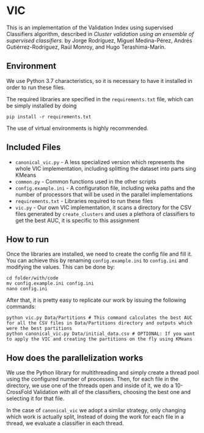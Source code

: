 # VIC
This is an implementation of the Validation Index using supervised Classifiers algorithm, described in *Cluster validation using an ensemble of supervised classifiers.* by Jorge Rodríguez, Miguel Medina-Pérez, Andrés Gutiérrez-Rodríguez, Raúl Monroy, and Hugo Terashima-Marín.

## Environment
We use Python 3.7 characteristics, so it is necessary to have it installed in order to run these files.

The required libraries are specified in the `requirements.txt` file, which can be simply installed by doing
```shell script
pip install -r requirements.txt
```

The use of virtual environments is highly recommended.

## Included Files

- `canonical_vic.py` - A less specialized version which represents the whole VIC implementation, including splitting the dataset into parts sing KMeans
- `common.py` - Common functions used in the other scripts
- `config.example.ini` - A configuration file, including weka paths and the number of processors that will be used in the parallel implementations
- `requirements.txt` - Libraries required to run these files
- `vic.py` - Our own VIC implementation, it scans a directory for the CSV files generated by `create_clusters` and uses a plethora of classifiers to get the best AUC, it is specific to this assignment   
## How to run
Once the libraries are installed, we need to create the config file and fill it. You can achieve this by renaming `config.example.ini` to `config.ini` and modifying the values. This can be done by:
```shell script
cd folder/with/code
mv config.example.ini config.ini
nano config.ini 
```
After that, it is pretty easy to replicate our work by issuing the following commands:
```shell script
python vic.py Data/Partitions # This command calculates the best AUC for all the CSV files in Data/Partitions directory and outputs which were the best partitions
python canonical_vic.py Data/initial_data.csv # OPTIONAL: If you want to apply the VIC and creating the partitions on the fly using KMeans   
```
## How does the parallelization works
We use the Python library for multithreading and simply create a thread pool using the configured number of processes. Then, for each file in the directory, we use one of the threads open and inside of it, we do a 10-CrossFold Validation with all of the classifiers, choosing the best one and selecting it for that file.

In the case of `canonical_vic` we adopt a similar strategy, only changing which work is actually split, Instead of doing the work for each file in a thread, we evaluate a classifier in each thread.  

